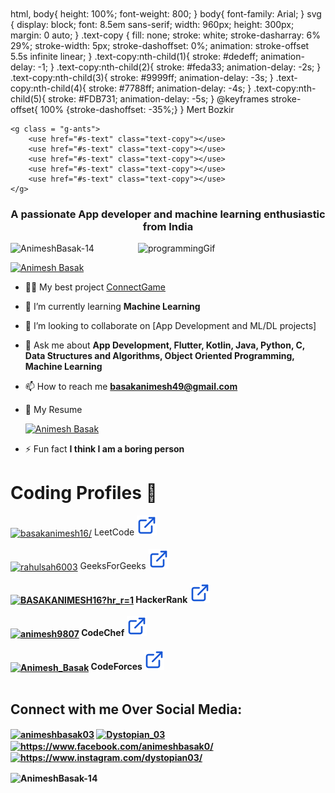 

 <!--<img src="./images/AnimeshBasak.png" align="center">

<h1 align="center">Hi 👋, I'm Animesh Basak</h1>-->


<svg viewBox="0 0 960 200"  xmlns="http://www.w3.org/2000/svg" xmlns:xlink="http://www.w3.org/1999/xlink"> 
  <style>
    
html, body{
  height: 100%;
  font-weight: 800;
}
body{
  font-family: Arial;
}
svg {
    display: block;
    font: 8.5em sans-serif;
    width: 960px;
    height: 300px;
    margin: 0 auto;
}
.text-copy {
    fill: none;
    stroke: white;
    stroke-dasharray: 6% 29%;
    stroke-width: 5px;
    stroke-dashoffset: 0%;
    animation: stroke-offset 5.5s infinite linear;
}
.text-copy:nth-child(1){
	stroke: #dedeff;
	animation-delay: -1;
}
.text-copy:nth-child(2){
	stroke: #feda33;
	animation-delay: -2s;
}
.text-copy:nth-child(3){
	stroke: #9999ff;
	animation-delay: -3s;
}
.text-copy:nth-child(4){
	stroke: #7788ff;
	animation-delay: -4s;
}
.text-copy:nth-child(5){
	stroke: #FDB731;
	animation-delay: -5s;
}
@keyframes stroke-offset{
	100% {stroke-dashoffset: -35%;}
}
  </style>
	<symbol id="s-text">
		<text text-anchor="middle" x="50%" y="80%">Mert Bozkir</text>
	</symbol>

	<g class = "g-ants">
		<use href="#s-text" class="text-copy"></use>
		<use href="#s-text" class="text-copy"></use>
		<use href="#s-text" class="text-copy"></use>
		<use href="#s-text" class="text-copy"></use>
		<use href="#s-text" class="text-copy"></use>
	</g>
</svg>
<h3 align="center">A passionate App developer and machine learning enthusiastic from India</h3>

<img alt="programmingGif" align="right" src="https://media3.giphy.com/media/MaI6BylfjAkDkfk4OC/giphy.gif?cid=ecf05e47b94f05311a244d6f389d1c8bae9b06e8102e0280&rid=giphy.gif&ct=s" width="300px"/>
<p align="left"> <img src="https://komarev.com/ghpvc/?username=AnimeshBasak-14&label=Profile%20views&color=0e75b6&style=flat" alt="AnimeshBasak-14" /> </p>

 

<p align="left"> <a href="https://linktr.ee/Animesh_Basak" target="blank"><img src="https://img.shields.io/badge/ANIMESH BASAK-000000?style=for-the-badge&logo=About.me&logoColor=white" alt="Animesh Basak" /></a> </p>

<!-- - 🔭 I’m currently working on [WhatApp Chat Analyzer]() -->
- 👨‍💻 My best project [ConnectGame](https://github.com/AnimeshBasak-14/ConnectGame)


- 🌱 I’m currently learning **Machine Learning**

- 👯 I’m looking to collaborate on [App Development and ML/DL projects]



<!-- - 📝 I regularly write articles on [https://AnimeshBasak-14.github.io/Portfolio-react/](https://AnimeshBasak-14.github.io/Portfolio/) -->

- 💬 Ask me about **App Development, Flutter, Kotlin, Java, Python, C, Data Structures and Algorithms, Object Oriented Programming, Machine Learning**

- 📫 How to reach me **basakanimesh49@gmail.com**

- 📄 My Resume <p align="left"> <a href="https://drive.google.com/file/d/1EOMCKBvWJvgZF82PEKQtDItmsJZI6hQT/view?usp=sharing" target="blank"><img src="https://img.shields.io/badge/Animesh Basak-75AADB?style=for-the-badge&logo=RStudio&logoColor=white" alt="Animesh Basak" /></a> </p>

- ⚡ Fun fact **I think I am a boring person**

 
<h1>Coding Profiles 
 🎯
</h1>
 
  <section class="col-centered container" id="coding" flex="100%">
                <div class="col-full">
                    <div class="flex-container"  display="flex">
                        <div class="flex-media-logo">
                            <a href="https://www.leetcode.com/basakanimesh16/" target="blank">
    <img align="center" src="https://raw.githubusercontent.com/rahuldkjain/github-profile-readme-generator/master/src/images/icons/Social/leet-code.svg" alt="basakanimesh16/" height="40" width="50" /></a>
                        <span class="flex-title" align="left" >
                            <span size="20px">LeetCode
                                <a href="https://www.leetcode.com/basakanimesh16/" target="_blank"><img src="./images/link.svg"></a>
                                <small><strong></strong></small>
                            </span>
                        </span>
                        </div>
                    </div>        
                    <br>
                    <div class="flex-container"  display="flex" align="left">
                        <div class="flex-media-logo">
                             <a href="https://auth.geeksforgeeks.org/user/basakanimesh49" target="blank"><img align="center" src="https://raw.githubusercontent.com/rahuldkjain/github-profile-readme-generator/master/src/images/icons/Social/geeks-for-geeks.svg" alt="rahulsah6003" height="40" width="50" /></a>
                        <span class="flex-title">
                            <span>GeeksForGeeks
                                 <a href="https://auth.geeksforgeeks.org/user/basakanimesh49" target="_blank"><img src="./images/link.svg"></a>
                                <small><strong></small>
                            </span>
                        </span>
                        </div>
                    </div>      
                    <br>   
                    <div class="flex-container"  display="flex">
                        <div class="flex-media-logo">
             <a href="https://www.hackerrank.com/BASAKANIMESH16?hr_r=1" target="blank"><img align="center" src="https://raw.githubusercontent.com/rahuldkjain/github-profile-readme-generator/master/src/images/icons/Social/hackerrank.svg" alt="BASAKANIMESH16?hr_r=1" height="40" width="50" /></a>
                        <span class="flex-title">
                            <span>HackerRank
                                <a href="https://www.hackerrank.com/BASAKANIMESH16?hr_r=1" target="_blank"><img src="./images/link.svg"></a>
                                <small><strong></small>
                            </span>
                        </div>
                        </span>
                    </div>     
                    <br>
                   <div class="flex-container"  display="flex">
                        <div class="flex-media-logo">
            <a href="https://www.codechef.com/users/animesh9807" target="blank"><img align="center" src="https://cdn.jsdelivr.net/npm/simple-icons@3.1.0/icons/codechef.svg" alt="animesh9807" height="40" width="50" /></a>
                        <span class="flex-title">
                            <span>CodeChef
                               <a href="https://www.codechef.com/users/animesh9807" target="_blank"><img src="./images/link.svg"></a>
                                <small><strong></strong></small>
                            </span>
                        </span>
                        </div>
                    </div>    
                    <br>
                    <div class="flex-container"  display="flex">
                        <div class="flex-media-logo">
          <a href="https://codeforces.com/profile/Animesh_Basak" target="blank"><img align="center" src="https://raw.githubusercontent.com/rahuldkjain/github-profile-readme-generator/master/src/images/icons/Social/codeforces.svg" alt="Animesh_Basak" height="40" width="50" /></a>
                        <span class="flex-title">
                            <span>CodeForces
                                <a href="https://codeforces.com/profile/Animesh_Basak" target="_blank"><img src="./images/link.svg"></a>
                                <small><strong></strong></small>
                            </span>
                        </span>
                        </div>
                    </div>    
    </section>


<br> 
<h2 align="left">Connect with me Over Social Media:</h2>
<p align="left">
<a href="https://linkedin.com/in/animeshbasak03" target="blank"><img align="center" src="https://raw.githubusercontent.com/rahuldkjain/github-profile-readme-generator/master/src/images/icons/Social/linked-in-alt.svg" alt="animeshbasak03" height="30" width="40" /></a>
<a href="https://twitter.com/Dystopian_03" target="blank"><img align="center" src="https://raw.githubusercontent.com/rahuldkjain/github-profile-readme-generator/master/src/images/icons/Social/twitter.svg" alt="Dystopian_03" height="30" width="40" /></a>
<a href="https://www.facebook.com/animeshbasak0/" target="blank"><img align="center" src="https://raw.githubusercontent.com/rahuldkjain/github-profile-readme-generator/master/src/images/icons/Social/facebook.svg" alt="https://www.facebook.com/animeshbasak0/" height="30" width="40" /></a>
<a href="https://www.instagram.com/dystopian03/" target="blank"><img align="center" src="https://raw.githubusercontent.com/rahuldkjain/github-profile-readme-generator/master/src/images/icons/Social/instagram.svg" alt="https://www.instagram.com/dystopian03/" height="30" width="40" /></a>
 
</p>



<p><img align="center" src="https://github-readme-streak-stats.herokuapp.com/?user=AnimeshBasak-14&" alt="AnimeshBasak-14" /></p> 

